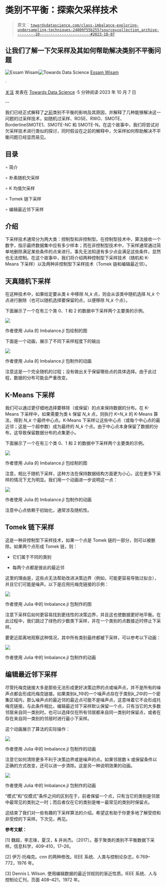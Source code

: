 # 类别不平衡：探索欠采样技术

> 原文：[`towardsdatascience.com/class-imbalance-exploring-undersampling-techniques-24009f55b255?source=collection_archive---------10-----------------------#2023-10-07`](https://towardsdatascience.com/class-imbalance-exploring-undersampling-techniques-24009f55b255?source=collection_archive---------10-----------------------#2023-10-07)

## 让我们了解一下欠采样及其如何帮助解决类别不平衡问题

[](https://essamwissam.medium.com/?source=post_page-----24009f55b255--------------------------------)![Essam Wisam](https://essamwissam.medium.com/?source=post_page-----24009f55b255--------------------------------)[](https://towardsdatascience.com/?source=post_page-----24009f55b255--------------------------------)![Towards Data Science](https://towardsdatascience.com/?source=post_page-----24009f55b255--------------------------------) [Essam Wisam](https://essamwissam.medium.com/?source=post_page-----24009f55b255--------------------------------)

·

[关注](https://medium.com/m/signin?actionUrl=https%3A%2F%2Fmedium.com%2F_%2Fsubscribe%2Fuser%2Fccb82b9f3b87&operation=register&redirect=https%3A%2F%2Ftowardsdatascience.com%2Fclass-imbalance-exploring-undersampling-techniques-24009f55b255&user=Essam+Wisam&userId=ccb82b9f3b87&source=post_page-ccb82b9f3b87----24009f55b255---------------------post_header-----------) 发表在 [Towards Data Science](https://towardsdatascience.com/?source=post_page-----24009f55b255--------------------------------) ·5 分钟阅读·2023 年 10 月 7 日[](https://medium.com/m/signin?actionUrl=https%3A%2F%2Fmedium.com%2F_%2Fvote%2Ftowards-data-science%2F24009f55b255&operation=register&redirect=https%3A%2F%2Ftowardsdatascience.com%2Fclass-imbalance-exploring-undersampling-techniques-24009f55b255&user=Essam+Wisam&userId=ccb82b9f3b87&source=-----24009f55b255---------------------clap_footer-----------)

--

[](https://medium.com/m/signin?actionUrl=https%3A%2F%2Fmedium.com%2F_%2Fbookmark%2Fp%2F24009f55b255&operation=register&redirect=https%3A%2F%2Ftowardsdatascience.com%2Fclass-imbalance-exploring-undersampling-techniques-24009f55b255&source=-----24009f55b255---------------------bookmark_footer-----------)

我们已经正式解释了[之前](https://essamwissam.medium.com/class-imbalance-and-oversampling-a-formal-introduction-c77b918e586d)类别不平衡的影响及其原因，并解释了几种能够解决这一问题的过采样技术，如随机过采样、ROSE、RWO、SMOTE、BorderlineSMOTE1、SMOTE-NC 和 SMOTE-N。在这个故事中，我们将尝试对欠采样技术进行类似的探讨，同时假设在之前的解释中，欠采样如何帮助解决不平衡问题已经显而易见。

## 目录

∘ 简介

∘ 朴素随机欠采样

∘ K 均值欠采样

∘ Tomek 链下采样

∘ 编辑最近邻下采样

## 介绍

下采样技术通常分为两大类：控制型和非控制型。在控制型技术中，算法接收一个数字，指示最终数据集中应有多少样本；而在非控制型技术中，下采样通常通过简单地删除满足某些条件的点来进行。事先无法知道有多少点会满足这些条件，显然也无法控制。在这个故事中，我们将介绍两种控制型下采样技术（随机和 K-Means 下采样）以及两种非控制型下采样技术（Tomek 链和编辑最近邻）。

## 天真随机下采样

在这种技术中，如果给定要从类 *k* 中移除 *N_k* 点，则会从该类中随机选择 *N_k* 个点进行删除（也可以随机选择要保留的点，以便移除 *N_k* 个点）。

下面展示了一个在有三个类 0、1 和 2 的数据中下采样两个主要类的示例。

![](img/f371e62e5265461af19aec389093eb71.png)

作者使用 Julia 的 Imbalance.jl 包绘制的图

下面是一个动画，展示了不同下采样程度下的输出

![](img/b306cbc84ead4662b94625913ee41ae9.png)

作者使用 Julia 的 Imbalance.jl 包制作的动画

注意这是一个完全随机的过程；没有做出关于保留哪些点的具体选择。由于此过程，数据的分布可能会严重改变。

## K-Means 下采样

我们可以通过更仔细地选择要移除（或保留）的点来保持数据的分布。在 K-Means 下采样中，如果需要为类 k 保留 *N_k* 点，则执行 *K=N_k* 的 K-Means 算法，得到 *N_k* 个最终中心点。K-Means 下采样让这些中心点（或每个中心点的最近邻；这是一个超参数）成为最终的 *N_k* 个点。由于中心点本身保留了数据的分布，这导致保留数据分布的点集更小。

下面展示了一个在有三个类 0、1 和 2 的数据中下采样两个主要类的示例。

![](img/425a287df6bfd8bb15bfa0a504d221b5.png)

作者使用 Julia 的 Imbalance.jl 包绘制的图

注意，相比于随机下采样，这种方法在保持数据结构方面更为小心，这在更多下采样的情况下尤为明显。我们用一个动画进一步说明这一点：

![](img/a08a5d2c19a54be9f15ab1ec0bcc83bf.png)

作者使用 Julia 的 Imbalance.jl 包制作的动画

注意中心点依赖于初始化，通常涉及随机性。

## Tomek 链下采样

这是一种非控制型下采样技术，如果一个点是 Tomek 链的一部分，则可以被删除。如果两个点形成 Tomek 链，则：

+   它们属于不同的类别

+   每两个点都是彼此的最近邻

这里的理由是，这些点无法帮助改进决策边界（例如，可能更容易导致过拟合），并且它们可能是噪声。以下是应用托梅克链接的示例：

![](img/944b071a947c077d41ce2bcb3031a2c4.png)

作者使用 Julia 中的 Imbalance.jl 包制作的图

注意下采样后如何更容易找到更线性的决策边界，并且这也使数据更好地平衡。在此过程中，我们跳过了绿色的少数类下采样，并在一个类别的点数接近时停止下采样。

要更近距离地观察这种情况，其中所有类别最终都被下采样，可以参考以下动画：

![](img/2ad59401e111a8c0347accb48b982d67.png)

作者使用 Julia 中的 Imbalance.jl 包制作的动画

## 编辑最近邻下采样

尽管托梅克链接大多是那些无法形成更好决策边界的点或噪声点，并不是所有的噪声点都会形成托梅克链接。如果类别*k_1*中的一个噪声点存在于类别*k_2*中的一个密集区域内，那么噪声点的最近邻的最近点可能不是噪声点，这意味着它不会形成托梅克链接。与此条件相比，编辑最近邻下采样默认保留一个点，只有当它的大多数邻居来自同一类别时。也可以选择仅在所有邻居都来自同一类别时保留点，或者在存在来自同一类别的邻居时进行最小下采样。

这个动画展示了算法的实际操作：

![](img/d70c87c8af65cfb5033eb6a0cc0592ad.png)

作者使用 Julia 中的 Imbalance.jl 包制作的动画

注意它如何清除更多不利于决策边界或是噪声的点。如果邻居数 k 或保留条件以正确的方式改变，还可以进一步清除。这是另一种说明效果的动画。

![](img/837b337e4d2de73c33609370c1bf3d86.png)

作者使用 Julia 中的 Imbalance.jl 包制作的动画

“模式”和“仅模式”条件之间的区别在于，前者保留一个点，只有当它的类别是邻居中最常见的类别之一时；而后者仅在它的类别是唯一最常见的类别时保留点。

这结束了我们对一些有趣的下采样算法的介绍。希望这有助于你更多地了解受控和非受控的下采样。下次见，再见。

**参考文献：**

[1] 魏超，李志锋，夏汉，& 井尚杰。（2017）。基于聚类的类别不平衡数据下采样。信息科学，409–410，17–26。

[2] 伊万·托梅克。cnn 的两种修改。IEEE 系统、人类与控制论杂志，6:769–772，1976 年。

[3] Dennis L Wilson. 使用编辑数据的最近邻规则的渐近性质。IEEE 系统、人与控制论汇刊，页面 408–421，1972 年。
